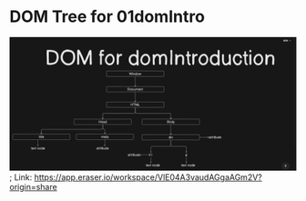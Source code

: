# DOM Tree for 01domIntro
![DOM tree for domIntro.html](./01domIntroimage.png);
Link: https://app.eraser.io/workspace/VlE04A3vaudAGgaAGm2V?origin=share